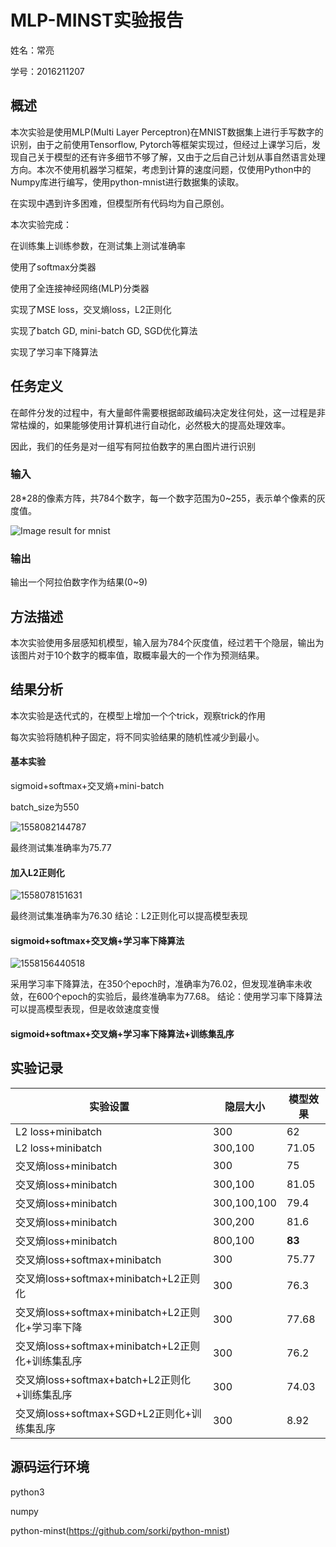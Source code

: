 # MLP-MINST实验报告

姓名：常亮

学号：2016211207

## 概述

本次实验是使用MLP(Multi Layer Perceptron)在MNIST数据集上进行手写数字的识别，由于之前使用Tensorflow, Pytorch等框架实现过，但经过上课学习后，发现自己关于模型的还有许多细节不够了解，又由于之后自己计划从事自然语言处理方向。本次不使用机器学习框架，考虑到计算的速度问题，仅使用Python中的Numpy库进行编写，使用python-mnist进行数据集的读取。

在实现中遇到许多困难，但模型所有代码均为自己原创。

本次实验完成：

在训练集上训练参数，在测试集上测试准确率

使用了softmax分类器

使用了全连接神经网络(MLP)分类器

实现了MSE loss，交叉熵loss，L2正则化

实现了batch GD, mini-batch GD, SGD优化算法

实现了学习率下降算法

## 任务定义

在邮件分发的过程中，有大量邮件需要根据邮政编码决定发往何处，这一过程是非常枯燥的，如果能够使用计算机进行自动化，必然极大的提高处理效率。

因此，我们的任务是对一组写有阿拉伯数字的黑白图片进行识别

### 输入

28*28的像素方阵，共784个数字，每一个数字范围为0~255，表示单个像素的灰度值。

![Image result for mnist](https://encrypted-tbn0.gstatic.com/images?q=tbn:ANd9GcTkgkhP9eO-TMxh2B2tp_MYCqvv1O76WPpEZIn0Mpf2XyOkKwv1ug)

### 输出

输出一个阿拉伯数字作为结果(0~9)

## 方法描述

本次实验使用多层感知机模型，输入层为784个灰度值，经过若干个隐层，输出为该图片对于10个数字的概率值，取概率最大的一个作为预测结果。

## 结果分析

本次实验是迭代式的，在模型上增加一个个trick，观察trick的作用

每次实验将随机种子固定，将不同实验结果的随机性减少到最小。

#### 基本实验

sigmoid+softmax+交叉熵+mini-batch

batch_size为550

![1558082144787](F:\Course\ML\ML-Course\report\assets\1558082144787.png)

最终测试集准确率为75.77

#### 加入L2正则化

![1558078151631](F:\Course\ML\ML-Course\report\assets\1558078151631.png)

最终测试集准确率为76.30
结论：L2正则化可以提高模型表现

#### sigmoid+softmax+交叉熵+学习率下降算法

![1558156440518](F:\Course\ML\ML-Course\report\assets\1558156440518.png)

采用学习率下降算法，在350个epoch时，准确率为76.02，但发现准确率未收敛，在600个epoch的实验后，最终准确率为77.68。
结论：使用学习率下降算法可以提高模型表现，但是收敛速度变慢

#### sigmoid+softmax+交叉熵+学习率下降算法+训练集乱序

## 实验记录

| 实验设置                                         | 隐层大小    | 模型效果 |
| ------------------------------------------------ | ----------- | -------- |
| L2 loss+minibatch                                | 300         | 62       |
| L2 loss+minibatch                                | 300,100     | 71.05    |
| 交叉熵loss+minibatch                             | 300         | 75       |
| 交叉熵loss+minibatch                             | 300,100     | 81.05    |
| 交叉熵loss+minibatch                             | 300,100,100 | 79.4     |
| 交叉熵loss+minibatch                             | 300,200     | 81.6     |
| 交叉熵loss+minibatch                             | 800,100     | **83**   |
| 交叉熵loss+softmax+minibatch                     | 300         | 75.77    |
| 交叉熵loss+softmax+minibatch+L2正则化            | 300         | 76.3     |
| 交叉熵loss+softmax+minibatch+L2正则化+学习率下降 | 300         | 77.68    |
| 交叉熵loss+softmax+minibatch+L2正则化+训练集乱序 | 300         | 76.2     |
| 交叉熵loss+softmax+batch+L2正则化+训练集乱序     | 300         | 74.03    |
| 交叉熵loss+softmax+SGD+L2正则化+训练集乱序       | 300         | 8.92     |

## 源码运行环境

python3

numpy

python-minst(<https://github.com/sorki/python-mnist>)